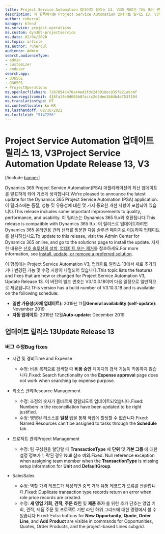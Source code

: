 ```yaml
---
title: Project Service Automation 업데이트 릴리스 13, V3의 새로운 기능 또는 변경된 기능
description: 이 항목에서는 Project Service Automation 업데이트 릴리스 13, V3의 새로운 기능에 대한 정보를 제공합니다.
author: ruhercul
manager: kfend
ms.service: project-operations
ms.custom: dyn365-projectservice
ms.date: 02/04/2020
ms.topic: article
ms.author: ruhercul
audience: Admin
search.audienceType:
- admin
- customizer
- enduser
search.app:
- D365CE
- D365PS
- ProjectOperations
ms.openlocfilehash: 7287054c470a44ed1fdc243018ec935fe21a6c4f
ms.sourcegitcommit: 418fa1fe9d605b8faccc2d5dee1b04b4e753f194
ms.translationtype: HT
ms.contentlocale: ko-KR
ms.lasthandoff: 02/10/2021
ms.locfileid: "5147256"
---
```

# <a name="project-service-automation-update-release-13-v3"></a><span data-ttu-id="315f2-103">Project Service Automation 업데이트 릴리스 13, V3</span><span class="sxs-lookup"><span data-stu-id="315f2-103">Project Service Automation Update Release 13, V3</span></span>

[!include [banner](../includes/psa-now-project-operations.md)]

<span data-ttu-id="315f2-104">Dynamics 365 Project Service Automation(PSA) 애플리케이션의 최신 업데이트를 발표하게 되어 기쁘게 생각합니다.</span><span class="sxs-lookup"><span data-stu-id="315f2-104">We’re pleased to announce the latest update for the Dynamics 365 Project Service Automation (PSA) application.</span></span> <span data-ttu-id="315f2-105">이 릴리스에는 품질, 성능 및 유용성에 대한 몇 가지 중요한 개선 사항이 포함되어 있습니다.</span><span class="sxs-lookup"><span data-stu-id="315f2-105">This release includes some important improvements to quality, performance, and usability.</span></span> <span data-ttu-id="315f2-106">이 릴리스는 Dynamics 365 9.x와 호환됩니다.</span><span class="sxs-lookup"><span data-stu-id="315f2-106">This release is compatible with Dynamics 365 9.x.</span></span> <span data-ttu-id="315f2-107">이 릴리스로 업데이트하려면 Dynamics 365 온라인용 관리 센터를 방문한 다음 솔루션 페이지로 이동하여 업데이트를 설치하십시오.</span><span class="sxs-lookup"><span data-stu-id="315f2-107">To update to this release, visit the Admin Center for Dynamics 365 online, and go to the solutions page to install the update.</span></span> <span data-ttu-id="315f2-108">자세한 내용은 [선호 솔루션의 설치, 업데이트 또는 제거](https://docs.microsoft.com/power-platform/admin/install-remove-preferred-solution)를 참조하세요.</span><span class="sxs-lookup"><span data-stu-id="315f2-108">For more information, see [Install, update, or remove a preferred solution](https://docs.microsoft.com/power-platform/admin/install-remove-preferred-solution).</span></span>

<span data-ttu-id="315f2-109">이 항목에는 Project Service Automation V3, 업데이트 릴리스 13에서 새로 추가되거나 변경된 기능 및 수정 사항이 나열되어 있습니다.</span><span class="sxs-lookup"><span data-stu-id="315f2-109">This topic lists the features and fixes that are new or changed for Project Service Automation V3, Update Release 13.</span></span> <span data-ttu-id="315f2-110">이 버전의 빌드 번호는 V3.10.3.18이며 다음 일정으로 일반적으로 제공됩니다.</span><span class="sxs-lookup"><span data-stu-id="315f2-110">This version has a build number of V3.10.3.18 and is available on the following schedule:</span></span>

- <span data-ttu-id="315f2-111">**일반 가용성(자체 업데이트):** 2019년 11월</span><span class="sxs-lookup"><span data-stu-id="315f2-111">**General availability (self-update):** November 2019</span></span>
- <span data-ttu-id="315f2-112">**자동 업데이트:** 2019년 12월</span><span class="sxs-lookup"><span data-stu-id="315f2-112">**Auto-update:** December 2019</span></span>


## <a name="update-release-13"></a><span data-ttu-id="315f2-113">업데이트 릴리스 13</span><span class="sxs-lookup"><span data-stu-id="315f2-113">Update Release 13</span></span> 

### <a name="bug-fixes"></a><span data-ttu-id="315f2-114">버그 수정</span><span class="sxs-lookup"><span data-stu-id="315f2-114">Bug fixes</span></span>

- <span data-ttu-id="315f2-115">시간 및 경비</span><span class="sxs-lookup"><span data-stu-id="315f2-115">Time and Expense</span></span>

     - <span data-ttu-id="315f2-116">수정: 비용 목적으로 검색할 때 **비용 승인** 페이지의 검색 기능이 작동하지 않습니다.</span><span class="sxs-lookup"><span data-stu-id="315f2-116">Fixed: Search functionality on the **Expense approval** page does not work when searching by expense purpose.</span></span>

- <span data-ttu-id="315f2-117">리소스 관리</span><span class="sxs-lookup"><span data-stu-id="315f2-117">Resource Management</span></span>

     - <span data-ttu-id="315f2-118">수정: 조정의 숫자가 올바르게 정렬되도록 업데이트되었습니다.</span><span class="sxs-lookup"><span data-stu-id="315f2-118">Fixed: Numbers in the reconciliation have been updated to be right justified.</span></span>
     - <span data-ttu-id="315f2-119">수정: 명명된 리소스를 **일정** 탭을 통해 작업에 할당할 수 없습니다.</span><span class="sxs-lookup"><span data-stu-id="315f2-119">Fixed: Named Resources can't be assigned to tasks through the **Schedule** tab.</span></span>

- <span data-ttu-id="315f2-120">프로젝트 관리</span><span class="sxs-lookup"><span data-stu-id="315f2-120">Project Management</span></span>

     - <span data-ttu-id="315f2-121">수정: 팀 구성원을 할당할 때 **TransactionType** 에 **단위** 및 **기본 그룹** 에 대한 설정 정보가 누락된 경우 Null 참조 예외.</span><span class="sxs-lookup"><span data-stu-id="315f2-121">Fixed: Null reference exception when assigning team member when the **TransactionType** is missing setup information for **Unit** and **DefaultGroup**.</span></span>

- <span data-ttu-id="315f2-122">Sales</span><span class="sxs-lookup"><span data-stu-id="315f2-122">Sales</span></span>

     - <span data-ttu-id="315f2-123">수정: 역할 가격 레코드가 작성되면 중복 거래 유형 레코드가 오류를 반환합니다.</span><span class="sxs-lookup"><span data-stu-id="315f2-123">Fixed: Duplicate transaction type records return an error when role price records are created.</span></span>
     - <span data-ttu-id="315f2-124">수정: **새 영업 기회**, **견적**, **주문 라인** 및 **제품 추가** 를 위한 추가 단추는 영업 기회, 견적, 제품 주문 및 프로젝트 기반 라인 하위 그리드에 대한 명령에서 볼 수 있습니다.</span><span class="sxs-lookup"><span data-stu-id="315f2-124">Fixed: Extra buttons for **New Opportunity**, **Quote**, **Order Line**, and **Add Product** are visible in commands for Opportunities, Quotes, Order Products, and the project-based Lines subgrid.</span></span>


